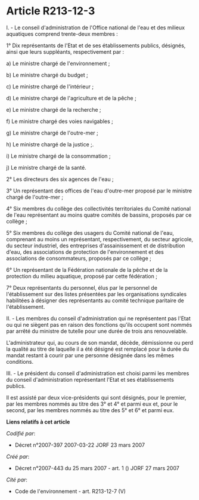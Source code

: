 # Article R213-12-3

I. - Le conseil d'administration de l'Office national de l'eau et des milieux aquatiques comprend trente-deux membres :

1° Dix représentants de l'Etat et de ses établissements publics, désignés, ainsi que leurs suppléants, respectivement par :

a) Le ministre chargé de l'environnement ;

b) Le ministre chargé du budget ;

c) Le ministre chargé de l'intérieur ;

d) Le ministre chargé de l'agriculture et de la pêche ;

e) Le ministre chargé de la recherche ;

f) Le ministre chargé des voies navigables ;

g) Le ministre chargé de l'outre-mer ;

h) Le ministre chargé de la justice ;.

i) Le ministre chargé de la consommation ;

j) Le ministre chargé de la santé.

2° Les directeurs des six agences de l'eau ;

3° Un représentant des offices de l'eau d'outre-mer proposé par le ministre chargé de l'outre-mer ;

4° Six membres du collège des collectivités territoriales du Comité national de l'eau représentant au moins quatre comités de
bassins, proposés par ce collège ;

5° Six membres du collège des usagers du Comité national de l'eau, comprenant au moins un représentant, respectivement, du
secteur agricole, du secteur industriel, des entreprises d'assainissement et de distribution d'eau, des associations de
protection de l'environnement et des associations de consommateurs, proposés par ce collège ;

6° Un représentant de la Fédération nationale de la pêche et de la protection du milieu aquatique, proposé par cette
fédération ;

7° Deux représentants du personnel, élus par le personnel de l'établissement sur des listes présentées par les organisations
syndicales habilitées à désigner des représentants au comité technique paritaire de l'établissement.

II. - Les membres du conseil d'administration qui ne représentent pas l'Etat ou qui ne siègent pas en raison des fonctions
qu'ils occupent sont nommés par arrêté du ministre de tutelle pour une durée de trois ans renouvelable.

L'administrateur qui, au cours de son mandat, décède, démissionne ou perd la qualité au titre de laquelle il a été désigné
est remplacé pour la durée du mandat restant à courir par une personne désignée dans les mêmes conditions.

III. - Le président du conseil d'administration est choisi parmi les membres du conseil d'administration représentant l'Etat
et ses établissements publics.

Il est assisté par deux vice-présidents qui sont désignés, pour le premier, par les membres nommés au titre des 3° et 4° et
parmi eux et, pour le second, par les membres nommés au titre des 5° et 6° et parmi eux.

**Liens relatifs à cet article**

_Codifié par_:

  - Décret n°2007-397 2007-03-22 JORF 23 mars 2007

_Créé par_:

  - Décret n°2007-443 du 25 mars 2007 - art. 1 () JORF 27 mars 2007

_Cité par_:

  - Code de l'environnement - art. R213-12-7 (V)
